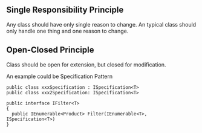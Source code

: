 ## Single Responsibility Principle
Any class should have only single reason to change.
An typical class should only handle one thing and one reason to change.

## Open-Closed Principle
Class should be open for extension, but closed for modification.

An example could be Specification Pattern
```
public class xxxSpecification : ISpecification<T>
public class xxx2Specification: ISpecification<T>

public interface IFilter<T>
{
  public IEnumerable<Product> Filter(IEnumerable<T>, ISpecification<T>)
}
```